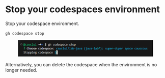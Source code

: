 # Stop your codespaces environment

Stop your codespace environment.

```
gh codespace stop
```

<div align="left">

<figure><img src=".gitbook/assets/image (14).png" alt=""><figcaption></figcaption></figure>

</div>

Alternatively, you can delete the codespace when the environment is no longer needed.
